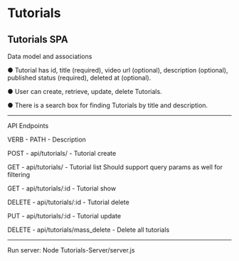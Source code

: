 # Tutorials
 Tutorials SPA
-------------------------------------------

Data model and associations

● Tutorial has id, title (required), video url (optional), description (optional), published
status (required), deleted at (optional).

● User can create, retrieve, update, delete Tutorials.

● There is a search box for finding Tutorials by title and description.

-------------------------------------------

API Endpoints



VERB - PATH - Description

POST - api/tutorials/ - Tutorial create

GET - api/tutorials/ - Tutorial list
Should support query params as well for filtering

GET - api/tutorials/:id - Tutorial show

DELETE - api/tutorials/:id - Tutorial delete

PUT - api/tutorials/:id - Tutorial update

DELETE - api/tutorials/mass_delete - Delete all tutorials



-------------------------------------------
Run server: Node Tutorials-Server/server.js
